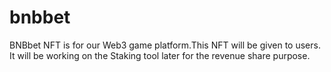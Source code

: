 # bnbbet
BNBbet NFT is for our Web3 game platform.This NFT will be given to users. It will be working on the Staking tool later for the revenue share purpose.
